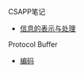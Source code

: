 CSAPP笔记

- [信息的表示与处理](https://github.com/liufengdev/notes/blob/master/csapp_2_representing_and_manipulating_infomation.md.md)

Protocol Buffer

- [编码](https://github.com/liufengdev/notes/blob/master/PB-Encoding.md)
